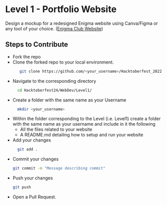 # Level 1 - Portfolio Website
Design a mockup for a redesigned Enigma website using Canva/Figma or any tool of your choice. ([Enigma Club Website](https://www.mu-enigma.org/))
## Steps to Contribute
+ Fork the repo
+ Clone the forked repo to your local environment.
  ```bash
     git clone https://github.com/<your_username>/Hacktoberfest_2022
  ```
+ Navigate to the corresponding directory
  ```bash
    cd Hacktoberfest24/WebDev/Level1/
  ```
+ Create a folder with the same name as your Username
  ```bash
    mkdir <your_username>
  ```
+ Within the folder corresponding to the Level (i.e. Level1) create a folder with the same name as your username and include in it the following 
  - All the files related to your website
  - A README.md detailing how to setup and run your website
+ Add your changes
  ```bash
    git add .
  ```
+ Commit your changes
  ```bash
  git commit -m "Message describing commit"
  ```
+ Push your changes
  ```bash
  git push
  ```
+ Open a Pull Request.
